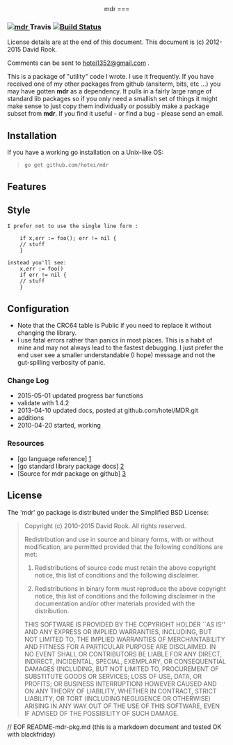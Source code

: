 <center>
mdr
===
</center>

<h3>   <a href="http://godoc.org/github.com/hotei/mdr">
<img src="https://godoc.org/github.com/hotei/mdr?status.png" alt="mdr" />
</a>Travis <a href="http://travis-ci.org/hotei/mdr">
<img src="https://secure.travis-ci.org/hotei/mdr.png" alt="Build Status" /></a>
</h1>


License details are at the end of this document. 
This document is (c) 2012-2015 David Rook.

Comments can be sent to <hotei1352@gmail.com> .

This is a package of "utility" code I wrote.  I use it frequently.  If you have
received one of my other packages from github (ansiterm, bits, etc ...) you may have
gotten __mdr__ as a dependency.  It pulls in a fairly large range of standard lib
packages so if you only need a smallish set of things it might make sense to just
copy them individually or possibly make a package subset from __mdr__.  If you find it
useful - or find a bug - please send an email.  

## Installation

If you have a working go installation on a Unix-like OS:

> ```go get github.com/hotei/mdr```

## Features

## Style

```
I prefer not to use the single line form :

	if x,err := foo(); err != nil {
	// stuff
	}

instead you'll see:
	x,err := foo()
	if err != nil {
	// stuff
	}
```

## Configuration

* Note that the CRC64 table is Public if you need to replace it without changing
the library.
* I use fatal errors rather than panics in most places.  This is a habit of mine and may
not always lead to the fastest debugging.  I just prefer the end user see a smaller
understandable (I hope) message and not the gut-spilling verbosity of panic.

### Change Log

* 2015-05-01 updated progress bar functions
 * validate with 1.4.2
* 2013-04-10 updated docs, posted at github.com/hotei/MDR.git
* additions
* 2010-04-20 started, working

### Resources

* [go language reference] [1] 
* [go standard library package docs] [2]
* [Source for mdr package on github] [3]

[1]: http://golang.org/ref/spec/ "go reference spec"
[2]: http://golang.org/pkg/ "go package docs"
[3]: http://github.com/hotei/mdr "github.com/hotei/mdr"


License
-------
The 'mdr' go package is distributed under the Simplified BSD License:

> Copyright (c) 2010-2015 David Rook. All rights reserved.
> 
> Redistribution and use in source and binary forms, with or without modification, are
> permitted provided that the following conditions are met:
> 
>    1. Redistributions of source code must retain the above copyright notice, this list of
>       conditions and the following disclaimer.
> 
>    2. Redistributions in binary form must reproduce the above copyright notice, this list
>       of conditions and the following disclaimer in the documentation and/or other materials
>       provided with the distribution.
> 
> THIS SOFTWARE IS PROVIDED BY THE COPYRIGHT HOLDER ``AS IS'' AND ANY EXPRESS OR IMPLIED
> WARRANTIES, INCLUDING, BUT NOT LIMITED TO, THE IMPLIED WARRANTIES OF MERCHANTABILITY AND
> FITNESS FOR A PARTICULAR PURPOSE ARE DISCLAIMED. IN NO EVENT SHALL <COPYRIGHT HOLDER> OR
> CONTRIBUTORS BE LIABLE FOR ANY DIRECT, INDIRECT, INCIDENTAL, SPECIAL, EXEMPLARY, OR
> CONSEQUENTIAL DAMAGES (INCLUDING, BUT NOT LIMITED TO, PROCUREMENT OF SUBSTITUTE GOODS OR
> SERVICES; LOSS OF USE, DATA, OR PROFITS; OR BUSINESS INTERRUPTION) HOWEVER CAUSED AND ON
> ANY THEORY OF LIABILITY, WHETHER IN CONTRACT, STRICT LIABILITY, OR TORT (INCLUDING
> NEGLIGENCE OR OTHERWISE) ARISING IN ANY WAY OUT OF THE USE OF THIS SOFTWARE, EVEN IF
> ADVISED OF THE POSSIBILITY OF SUCH DAMAGE.

// EOF README-mdr-pkg.md  (this is a markdown document and tested OK with blackfriday)